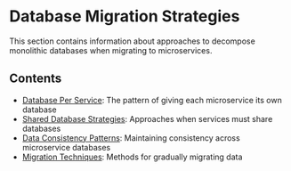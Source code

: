 # Database Migration Strategies

This section contains information about approaches to decompose monolithic databases when migrating to microservices.

## Contents

- [Database Per Service](./database_per_service.md): The pattern of giving each microservice its own database
- [Shared Database Strategies](./shared_database.md): Approaches when services must share databases
- [Data Consistency Patterns](./data_consistency.md): Maintaining consistency across microservice databases
- [Migration Techniques](./migration_techniques.md): Methods for gradually migrating data 